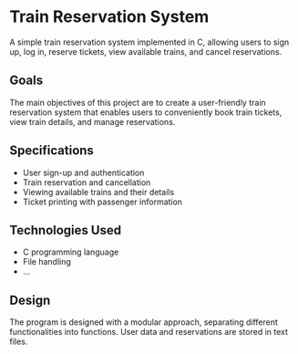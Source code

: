 # Train Reservation System

A simple train reservation system implemented in C, allowing users to sign up, log in, reserve tickets, view available trains, and cancel reservations.

## Goals

The main objectives of this project are to create a user-friendly train reservation system that enables users to conveniently book train tickets, view train details, and manage reservations.

## Specifications

- User sign-up and authentication
- Train reservation and cancellation
- Viewing available trains and their details
- Ticket printing with passenger information

## Technologies Used

- C programming language
- File handling
- ...

## Design
The program is designed with a modular approach, separating different functionalities into functions. User data and reservations are stored in text files.

